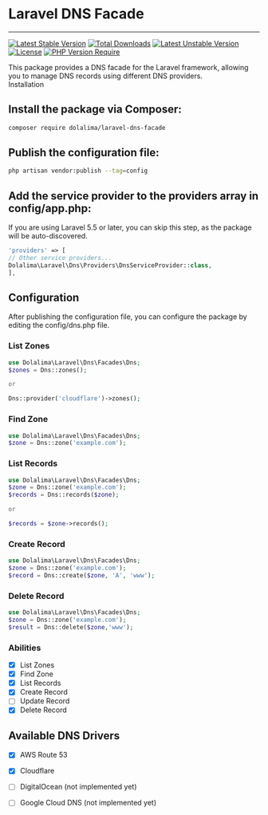 # Laravel DNS Facade
___
[![Latest Stable Version](http://poser.pugx.org/dolalima/laravel-dns-facade/v)](https://packagist.org/packages/dolalima/laravel-dns-facade) 
[![Total Downloads](http://poser.pugx.org/dolalima/laravel-dns-facade/downloads)](https://packagist.org/packages/dolalima/laravel-dns-facade) 
[![Latest Unstable Version](http://poser.pugx.org/dolalima/laravel-dns-facade/v/unstable)](https://packagist.org/packages/dolalima/laravel-dns-facade)
[![License](http://poser.pugx.org/dolalima/laravel-dns-facade/license)](https://packagist.org/packages/dolalima/laravel-dns-facade) 
[![PHP Version Require](http://poser.pugx.org/dolalima/laravel-dns-facade/require/php)](https://packagist.org/packages/dolalima/laravel-dns-facade)

This package provides a DNS facade for the Laravel framework, allowing you to manage DNS records using different DNS providers.  
Installation

## Install the package via Composer:
```bash
composer require dolalima/laravel-dns-facade
```

## Publish the configuration file:
```bash
php artisan vendor:publish --tag=config
```

## Add the service provider to the providers array in config/app.php:
If you are using Laravel 5.5 or later, you can skip this step, as the package will be auto-discovered.
```php
'providers' => [
// Other service providers...
Dolalima\Laravel\Dns\Providers\DnsServiceProvider::class,
],
```

## Configuration
After publishing the configuration file, you can configure the package by editing the config/dns.php file.

### List Zones
```php
use Dolalima\Laravel\Dns\Facades\Dns;
$zones = Dns::zones();

or

Dns::provider('cloudflare')->zones();
```


### Find Zone
```php
use Dolalima\Laravel\Dns\Facades\Dns;
$zone = Dns::zone('example.com');

```    

### List Records
```php
use Dolalima\Laravel\Dns\Facades\Dns;
$zone = Dns::zone('example.com');
$records = Dns::records($zone);

or

$records = $zone->records();
```

### Create Record
```php
use Dolalima\Laravel\Dns\Facades\Dns;
$zone = Dns::zone('example.com');
$record = Dns::create($zone, 'A', 'www');
```

### Delete Record
```php
use Dolalima\Laravel\Dns\Facades\Dns;
$zone = Dns::zone('example.com');
$result = Dns::delete($zone,'www');
```


### Abilities
- [x] List Zones
- [x] Find Zone
- [x] List Records
- [x] Create Record
- [ ] Update Record
- [x] Delete Record

## Available DNS Drivers

- [x] AWS Route 53
- [x] Cloudflare
- [ ] DigitalOcean (not implemented yet)
- [ ] Google Cloud DNS (not implemented yet)

